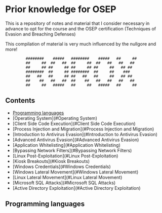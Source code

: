 # Prior knowledge for OSEP

This is a repository of notes and material that I consider necessary in advance to opt for the course and the OSEP certification (Techniques of Evasion and 
Breaching Defenses)


This compilation of material is very much influenced by the nullgore and more!


             ########    #####   ########    #####   ##     ##  
             ##     ##  ##   ##  ##     ##  ##   ##   ##   ##   
             ##     ## ##     ## ##     ## ##     ##   ## ##      
             ########  ##     ## ########  ##     ##    ###        
             ##   ##   ##     ## ##   ##   ##     ##   ## ##      
             ##    ##   ##   ##  ##    ##   ##   ##   ##   ##     
             ##     ##   #####   ##     ##   #####   ##     ## 
             
             
             


## Contents


* [Programming languages](#Programming-languages)
* [Operating System](#Operating System)
* [Client Side Code Execution](#Client Side Code Execution)
* [Process Injection and Migration](#Process Injection and Migration)
* [Introduction to Antivirus Evasion](#Introduction to Antivirus Evasion)
* [Advanced Antivirus Evasion](#Advanced Antivirus Evasion)
* [Application Whitelisting](#Application Whitelisting)
* [Bypassing Network Filters](#Bypassing Network Filters)
* [Linux Post-Exploitation](#Linux Post-Exploitation)
* [Kiosk Breakouts](#Kiosk Breakouts)
* [Windows Credentials](#Windows Credentials)
* [Windows Lateral Movement](#Windows Lateral Movement)
* [Linux Lateral Movement](#Linux Lateral Movement)
* [Microsoft SQL Attacks](#Microsoft SQL Attacks)
* [Active Directory Exploitation](#Active Directory Exploitation)


## Programming languages
